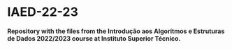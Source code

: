 # IAED-22-23

**Repository with the files from the Introdução aos Algoritmos e Estruturas de Dados 2022/2023 course at Instituto Superior Técnico.**
